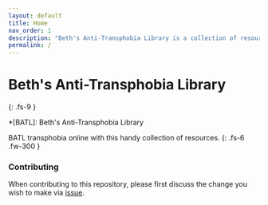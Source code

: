```yaml
---
layout: default
title: Home
nav_order: 1
description: "Beth's Anti-Transphobia Library is a collection of resources for combating online transphobia."
permalink: /
---
```


# Beth's Anti-Transphobia Library
{: .fs-9 }

*[BATL]: Beth's Anti-Transphobia Library

BATL transphobia online with this handy collection of resources.
{: .fs-6 .fw-300 }

### Contributing

When contributing to this repository, please first discuss the change you wish to make via [issue].

[issue]: https://github.com/bethylamine/bethylamine.github.io/issues
